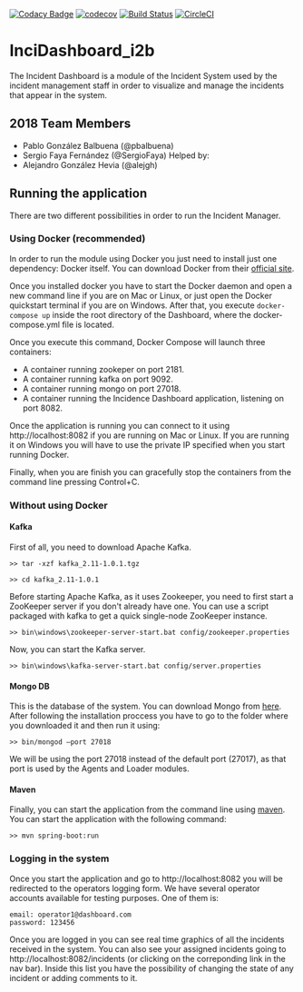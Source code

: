 [![Codacy Badge](https://api.codacy.com/project/badge/Grade/cf374f07afb040fa843844555933062f)](https://www.codacy.com/app/alejgh/InciDashboard_i2b?utm_source=github.com&amp;utm_medium=referral&amp;utm_content=Arquisoft/InciDashboard_i2b&amp;utm_campaign=Badge_Grade)
[![codecov](https://codecov.io/gh/Arquisoft/InciDashboard_i2b/branch/master/graph/badge.svg)](https://codecov.io/gh/Arquisoft/InciDashboard_i2b)
[![Build Status](https://travis-ci.org/Arquisoft/InciDashboard_i2b.svg?branch=master)](https://travis-ci.org/Arquisoft/InciDashboard_i2b)
[![CircleCI](https://circleci.com/gh/Arquisoft/InciDashboard_i2b.svg?style=svg)](https://circleci.com/gh/Arquisoft/InciDashboard_i2b)


# InciDashboard_i2b
The Incident Dashboard is a module of the Incident System used by the incident management staff in order to visualize and manage the incidents that appear in the system.

## 2018 Team Members

* Pablo González Balbuena (@pbalbuena)
* Sergio Faya Fernández (@SergioFaya)
Helped by:
* Alejandro González Hevia (@alejgh)

## Running the application 
There are two different possibilities in order to run the Incident Manager.

### Using Docker (recommended)
In order to run the module using Docker you just need to install just one dependency: Docker itself. You can download Docker from their [official site](https://www.docker.com/community-edition#/download).

Once you installed docker you have to start the Docker daemon and open a new command line if you are on Mac or Linux, or just open the Docker quickstart terminal if you are on Windows. After that, you execute `docker-compose up` inside the root directory of the Dashboard, where the docker-compose.yml file is located.

Once you execute this command, Docker Compose will launch three containers:
* A container running zookeper on port 2181.
* A container running kafka on port 9092.
* A container running mongo on port 27018.
* A container running the Incidence Dashboard application, listening on port 8082.

Once the application is running you can connect to it using http://localhost:8082 if you are running on Mac or Linux. If you are running it on Windows you will have to use the private IP specified when you start running Docker.

Finally, when you are finish you can gracefully stop the containers from the command line pressing Control+C.

### Without using Docker
#### Kafka
First of all, you need to download Apache Kafka.

`>> tar -xzf kafka_2.11-1.0.1.tgz`

`>> cd kafka_2.11-1.0.1`

Before starting Apache Kafka, as it uses Zookeeper, you need to first start a ZooKeeper server if you don't already have one. You can use a script packaged with kafka to get a quick single-node ZooKeeper instance.

`>> bin\windows\zookeeper-server-start.bat config/zookeeper.properties`

Now, you can start the Kafka server.

`>> bin\windows\kafka-server-start.bat config/server.properties`

#### Mongo DB
This is the database of the system. You can download Mongo from [here](https://www.mongodb.com/download-center). After following the installation proccess you have to go to the folder where you downloaded it and then run it using:

`>> bin/mongod —port 27018`

We will be using the port 27018 instead of the default port (27017), as that port is used by the Agents and Loader modules.

#### Maven
Finally, you can start the application from the command line using [maven](https://maven.apache.org/). You can start the application with the following command:

`>> mvn spring-boot:run`

### Logging in the system
Once you start the application and go to http://localhost:8082 you will be redirected to the operators logging form. We have several operator accounts available for testing purposes. One of them is:
```
email: operator1@dashboard.com
password: 123456
```
Once you are logged in you can see real time graphics of all the incidents received in the system. You can also see your assigned incidents going to http://localhost:8082/incidents (or clicking on the correponding link in the nav bar). Inside this list you have the possibility of changing the state of any incident or adding comments to it.

